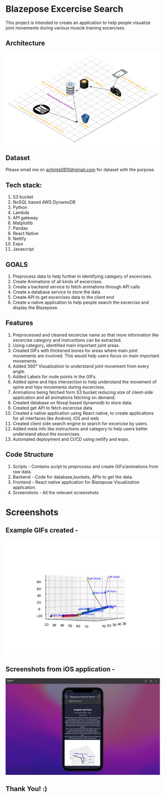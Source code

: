 # Blazepose Excercise Search

This project is intended to create an application to help people visualize joint movements during various muscle training excercises.

## Architecture

![Screenshot](./screenshots/architecture.png)

## Dataset

Please email me on achints0810@gmail.com for dataset with the purpose.

## Tech stack:

1. S3 bucket
2. NoSQL based AWS DynamoDB
3. Python
4. Lambda
5. API gateway
6. Matplotlib
7. Pandas
8. React Native
9. Netlify
10. Expo
11. Javascript

## GOALS

1. Preprocess data to help further in identifying category of excercises.
2. Create Animations of all kinds of excercises.
3. Create a backend service to fetch animations through API calls
4. Create a database service to store the data
5. Create API to get excercises data to the client end
6. Create a native application to help people search the excercise and display the Blazepose.

## Features

1. Preprocessed and cleaned excercise name so that more information like excercise category and instructions can be extracted.
2. Using category, identified main important joint areas.
3. Created GIFs with thickened bones for areas where main joint movements are involved. This would help users focus on main important movements.
4. Added 360° Visualization to understand joint movement from every angle.
5. Added Labels for node points in the GIFs.
6. Added spine and hips intersection to help understand the movement of spine and hips movements during excercises.
7. Animations being fetched form S3 bucket reducing size of client-side application and all animations fetching on demand.
8. Created database on Nosql based dynamodb to store data.
9. Created get API to fetch excercise data.
10. Created a native application using React native, to create applications for all interfaces like Android, iOS and web
11. Created client side search engine to search for excercise by users.
12. Added meta info like instructions and category to help users better understand about the excercises.
13. Automated deployment and CI/CD using netlify and expo.

## Code Structure

1. Scripts - Contains script to preprocess and create GIFs/animations from raw data.
2. Backend - Code for database,buckets, APIs to get the data.
3. Frontend - React native application for Blazepose Visualization application.
4. Screenshots - All the relevant screenshots

# Screenshots

## Example GIFs created -

![Screenshot](./screenshots/example.gif)

## Screenshots from iOS application -

![Screenshot](./screenshots/ios.png)

## Thank You! :)
